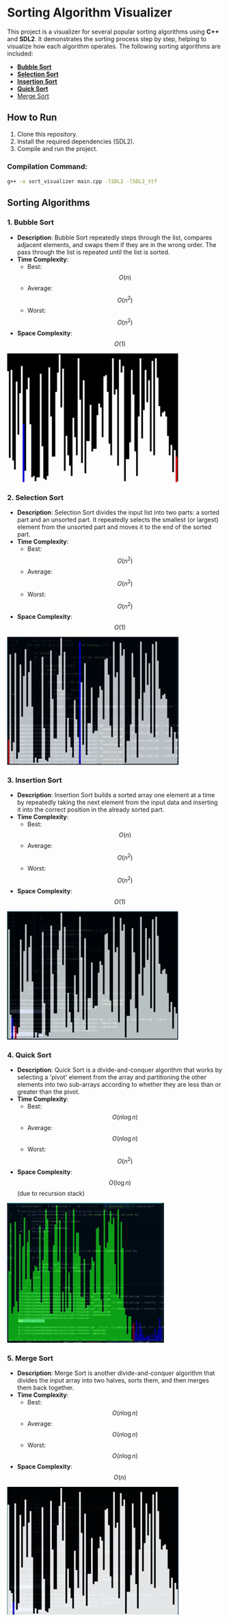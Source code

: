 # Sorting Algorithm Visualizer

This project is a visualizer for several popular sorting algorithms using **C++** and **SDL2**. It demonstrates the sorting process step by step, helping to visualize how each algorithm operates. The following sorting algorithms are included:

- [**Bubble Sort**](#bubble-sort)
- [**Selection Sort**](#selection-sort)
- [**Insertion Sort**](#insertion-sort)
- [**Quick Sort**](#quick-sort)
- [Merge Sort](#merge-sort)

## How to Run

1. Clone this repository.
2. Install the required dependencies (SDL2).
3. Compile and run the project.

### Compilation Command:
```bash
g++ -o sort_visualizer main.cpp -lSDL2 -lSDL2_ttf
```

## Sorting Algorithms
### 1. Bubble Sort
- **Description**: Bubble Sort repeatedly steps through the list, compares adjacent elements, and swaps them if they are in the wrong order. The pass through the list is repeated until the list is sorted.
- **Time Complexity**: 
  - Best: $$O(n)$$
  - Average: $$O(n^2)$$
  - Worst: $$O(n^2)$$
- **Space Complexity**: $$O(1)$$

![Bubble Sort](gifs/bubble.gif)

### 2. Selection Sort
- **Description**: Selection Sort divides the input list into two parts: a sorted part and an unsorted part. It repeatedly selects the smallest (or largest) element from the unsorted part and moves it to the end of the sorted part.
- **Time Complexity**:
  - Best: $$O(n^2)$$
  - Average: $$O(n^2)$$
  - Worst: $$O(n^2)$$
- **Space Complexity**: $$O(1)$$

![Selection Sort](gifs/selection.gif)

### 3. Insertion Sort
- **Description**: Insertion Sort builds a sorted array one element at a time by repeatedly taking the next element from the input data and inserting it into the correct position in the already sorted part.
- **Time Complexity**:
  - Best: $$O(n)$$
  - Average: $$O(n^2)$$
  - Worst: $$O(n^2)$$
- **Space Complexity**: $$O(1)$$

![Insertion Sort](gifs/insertion.gif)

### 4. Quick Sort
- **Description**: Quick Sort is a divide-and-conquer algorithm that works by selecting a 'pivot' element from the array and partitioning the other elements into two sub-arrays according to whether they are less than or greater than the pivot.
- **Time Complexity**:
  - Best: $$O(n \log n)$$
  - Average: $$O(n \log n)$$
  - Worst: $$O(n^2)$$
- **Space Complexity**: $$O(\log n)$$ (due to recursion stack)

![Quick Sort](gifs/quick.gif)

### 5. Merge Sort
- **Description**: Merge Sort is another divide-and-conquer algorithm that divides the input array into two halves, sorts them, and then merges them back together.
- **Time Complexity**:
  - Best: $$O(n \log n)$$
  - Average: $$O(n \log n)$$
  - Worst: $$O(n \log n)$$
- **Space Complexity**: $$O(n)$$

![Merge Sort](gifs/merge.gif)
